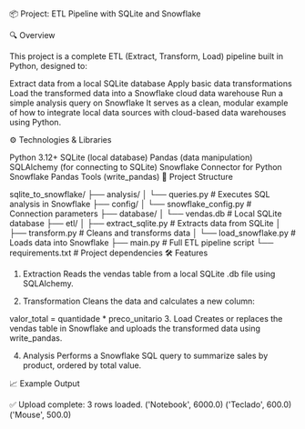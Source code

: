 📦 Project: ETL Pipeline with SQLite and Snowflake

🔍 Overview

This project is a complete ETL (Extract, Transform, Load) pipeline built in Python, designed to:

Extract data from a local SQLite database
Apply basic data transformations
Load the transformed data into a Snowflake cloud data warehouse
Run a simple analysis query on Snowflake
It serves as a clean, modular example of how to integrate local data sources with cloud-based data warehouses using Python.

⚙️ Technologies & Libraries

Python 3.12+
SQLite (local database)
Pandas (data manipulation)
SQLAlchemy (for connecting to SQLite)
Snowflake Connector for Python
Snowflake Pandas Tools (write_pandas)
🧩 Project Structure

sqlite_to_snowflake/
├── analysis/
│   └── queries.py              # Executes SQL analysis in Snowflake
├── config/
│   └── snowflake_config.py     # Connection parameters
├── database/
│   └── vendas.db               # Local SQLite database
├── etl/
│   ├── extract_sqlite.py       # Extracts data from SQLite
│   ├── transform.py            # Cleans and transforms data
│   └── load_snowflake.py       # Loads data into Snowflake
├── main.py                     # Full ETL pipeline script
└── requirements.txt            # Project dependencies
🛠️ Features

1. Extraction
Reads the vendas table from a local SQLite .db file using SQLAlchemy.

2. Transformation
Cleans the data and calculates a new column:

valor_total = quantidade * preco_unitario
3. Load
Creates or replaces the vendas table in Snowflake and uploads the transformed data using write_pandas.

4. Analysis
Performs a Snowflake SQL query to summarize sales by product, ordered by total value.

📈 Example Output

✅ Upload complete: 3 rows loaded.
('Notebook', 6000.0)
('Teclado', 600.0)
('Mouse', 500.0)